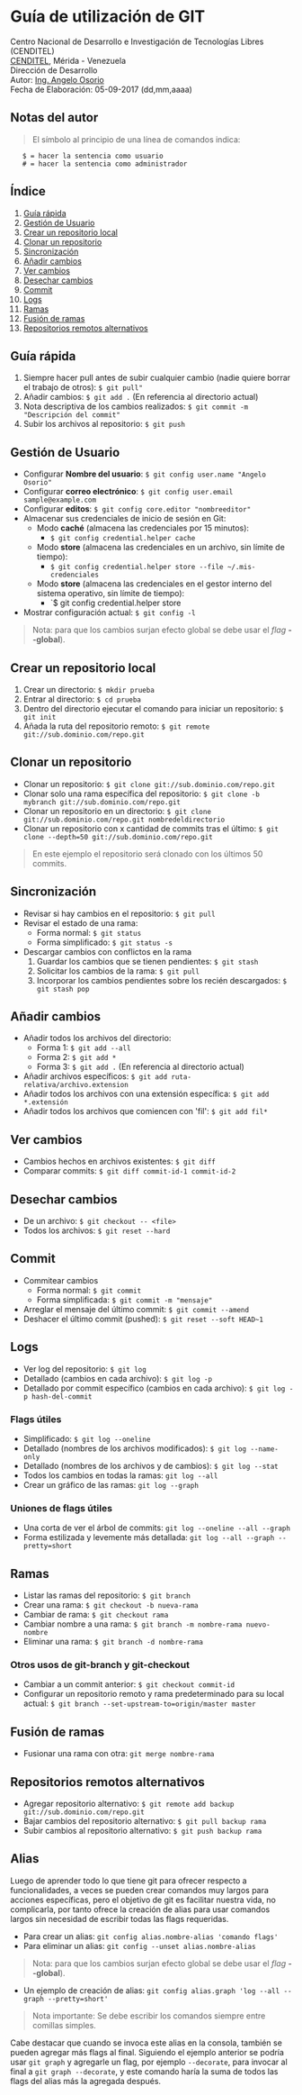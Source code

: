 # Guía de utilización de GIT
Centro Nacional de Desarrollo e Investigación de Tecnologías Libres (CENDITEL) <br>
[CENDITEL](https://www.cenditel.gob.ve/), Mérida - Venezuela<br>
Dirección de Desarrollo<br>
Autor: [Ing. Angelo Osorio](https://twitter.com/Engel_PAIN)<br>
Fecha de Elaboración: 05-09-2017 (dd,mm,aaaa)


## Notas del autor
>El símbolo al principio de una línea de comandos indica:
```
   $ = hacer la sentencia como usuario
   # = hacer la sentencia como administrador
```


## Índice
1. [Guía rápida](#guía-rápida)
1. [Gestión de Usuario](#gestión-de-usuario)
1. [Crear un repositorio local](#crear-un-repositorio-local)
1. [Clonar un repositorio](#clonar-un-repositorio)
1. [Sincronización](#sincronización)
1. [Añadir cambios](#añadir-cambios)
1. [Ver cambios](#ver-cambios)
1. [Desechar cambios](#desechar-cambios)
1. [Commit](#commit)
1. [Logs](#logs)
1. [Ramas](#ramas)
1. [Fusión de ramas](#fusi%C3%B3n-de-ramas)
1. [Repositorios remotos alternativos](#repositorios-remotos-alternativos)


## Guía rápida
1. Siempre hacer pull antes de subir cualquier cambio (nadie quiere borrar el trabajo de otros): `$ git pull"`
2. Añadir cambios: `$ git add .` (En referencia al directorio actual)
3. Nota descriptiva de los cambios realizados: `$ git commit -m "Descripción del commit"`
4. Subir los archivos al repositorio: `$ git push`


## Gestión de Usuario
* Configurar **Nombre del usuario**: `$ git config user.name "Angelo Osorio"`
* Configurar **correo electrónico**: `$ git config user.email sample@example.com`
* Configurar **editos**: `$ git config core.editor "nombreeditor"`
* Almacenar sus credenciales de inicio de sesión en Git:
   * Modo **caché** (almacena las credenciales por 15 minutos):
      * `$ git config credential.helper cache`
   * Modo **store** (almacena las credenciales en un archivo, sin límite de tiempo):
      * `$ git config credential.helper store --file ~/.mis-credenciales`
   * Modo **store** (almacena las credenciales en el gestor interno del sistema operativo, sin límite de tiempo):
      * `$ git config credential.helper store
* Mostrar configuración actual: `$ git config -l`
> Nota: para que los cambios surjan efecto global se debe usar el _flag_ **--global**).


## Crear un repositorio local
1. Crear un directorio: `$ mkdir prueba`
2. Entrar al directorio: `$ cd prueba`
3. Dentro del directorio ejecutar el comando para iniciar un repositorio: `$ git init`
4. Añada la ruta del repositorio remoto: `$ git remote git://sub.dominio.com/repo.git`


## Clonar un repositorio
* Clonar un repositorio: `$ git clone git://sub.dominio.com/repo.git`
* Clonar solo una rama específica del repositorio: `$ git clone -b mybranch git://sub.dominio.com/repo.git`
* Clonar un repositorio en un directorio: `$ git clone git://sub.dominio.com/repo.git nombredeldirectorio`
* Clonar un repositorio con x cantidad de commits tras el último: `$ git clone --depth=50 git://sub.dominio.com/repo.git`
> En este ejemplo el repositorio será clonado con los últimos 50 commits.


## Sincronización
* Revisar si hay cambios en el repositorio: `$ git pull`
* Revisar el estado de una rama:
   * Forma normal: `$ git status`
   * Forma simplificado: `$ git status -s`
* Descargar cambios con conflictos en la rama
   1. Guardar los cambios que se tienen pendientes: `$ git stash`
   2. Solicitar los cambios de la rama: `$ git pull`
   3. Incorporar los cambios pendientes sobre los recién descargados: `$ git stash pop`


## Añadir cambios
* Añadir todos los archivos del directorio:
   * Forma 1: `$ git add --all`
   * Forma 2: `$ git add *`
   * Forma 3: `$ git add .` (En referencia al directorio actual)
* Añadir archivos específicos:  `$ git add ruta-relativa/archivo.extension`
* Añadir todos los archivos con una extensión específica: `$ git add *.extensión`
* Añadir todos los archivos que comiencen con 'fil': `$ git add fil*`


## Ver cambios
* Cambios hechos en archivos existentes: `$ git diff`
* Comparar commits: `$ git diff commit-id-1 commit-id-2`


## Desechar cambios
* De un archivo: `$ git checkout -- <file>`
* Todos los archivos: `$ git reset --hard`


## Commit
* Commitear cambios
   * Forma normal: `$ git commit`
   * Forma simplificada: `$ git commit -m "mensaje"`
* Arreglar el mensaje del último commit: `$ git commit --amend`
* Deshacer el último commit (pushed): `$ git reset --soft HEAD~1`


## Logs
* Ver log del repositorio: `$ git log`
* Detallado (cambios en cada archivo): `$ git log -p`
* Detallado por commit específico (cambios en cada archivo): `$ git log -p hash-del-commit`

### Flags útiles
* Simplificado: `$ git log --oneline`
* Detallado (nombres de los archivos modificados): `$ git log --name-only`
* Detallado (nombres de los archivos y de cambios): `$ git log --stat`
* Todos los cambios en todas la ramas: `git log --all`
* Crear un gráfico de las ramas: `git log --graph`

### Uniones de flags útiles
* Una corta de ver el árbol de commits: `git log --oneline --all --graph`
* Forma estilizada y levemente más detallada: `git log --all --graph --pretty=short`


## Ramas
* Listar las ramas del repositorio: `$ git branch`
* Crear una rama: `$ git checkout -b nueva-rama`
* Cambiar de rama: `$ git checkout rama`
* Cambiar nombre a una rama: `$ git branch -m nombre-rama nuevo-nombre`
* Eliminar una rama: `$ git branch -d nombre-rama`

### Otros usos de git-branch y git-checkout
* Cambiar a un commit anterior: `$ git checkout commit-id`
* Configurar un repositorio remoto y rama predeterminado para su local actual: `$ git branch --set-upstream-to=origin/master master`


## Fusión de ramas
* Fusionar una rama con otra: `git merge nombre-rama`


## Repositorios remotos alternativos
* Agregar repositorio alternativo: `$ git remote add backup git://sub.dominio.com/repo.git`
* Bajar cambios del repositorio alternativo: `$ git pull backup rama`
* Subir cambios al repositorio alternativo: `$ git push backup rama`


## Alias
Luego de aprender todo lo que tiene git para ofrecer respecto a funcionalidades, a veces se pueden crear comandos muy largos para acciones específicas,
pero el objetivo de git es facilitar nuestra vida, no complicarla, por tanto ofrece la creación de alias para usar comandos largos sin necesidad de escribir todas las flags requeridas.

* Para crear un alias: `git config alias.nombre-alias 'comando flags'`
* Para eliminar un alias: `git config --unset alias.nombre-alias`
> Nota: para que los cambios surjan efecto global se debe usar el _flag_ **--global**).

* Un ejemplo de creación de alias: `git config alias.graph 'log --all --graph --pretty=short'`
> Nota importante: Se debe escribir los comandos siempre entre comillas simples.

Cabe destacar que cuando se invoca este alias en la consola, también se pueden agregar más flags al final. Siguiendo el ejemplo anterior se podría usar `git graph` y agregarle un flag, por ejemplo `--decorate`, para invocar al final a `git graph --decorate`, y este comando haría la suma de todos las flags del alias más la agregada después.

